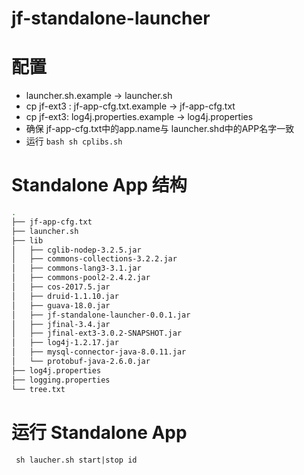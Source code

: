 # jf-standalone-launcher

# 配置
- launcher.sh.example -> launcher.sh
- cp jf-ext3 : jf-app-cfg.txt.example -> jf-app-cfg.txt
- cp jf-ext3: log4j.properties.example -> log4j.properties
- 确保 jf-app-cfg.txt中的app.name与 launcher.shd中的APP名字一致
- 运行 ```bash sh cplibs.sh```

# Standalone App 结构

```bash
.
├── jf-app-cfg.txt
├── launcher.sh
├── lib
│   ├── cglib-nodep-3.2.5.jar
│   ├── commons-collections-3.2.2.jar
│   ├── commons-lang3-3.1.jar
│   ├── commons-pool2-2.4.2.jar
│   ├── cos-2017.5.jar
│   ├── druid-1.1.10.jar
│   ├── guava-18.0.jar
│   ├── jf-standalone-launcher-0.0.1.jar
│   ├── jfinal-3.4.jar
│   ├── jfinal-ext3-3.0.2-SNAPSHOT.jar
│   ├── log4j-1.2.17.jar
│   ├── mysql-connector-java-8.0.11.jar
│   └── protobuf-java-2.6.0.jar
├── log4j.properties
├── logging.properties
└── tree.txt
```
# 运行 Standalone App

``` sh laucher.sh start|stop id```
